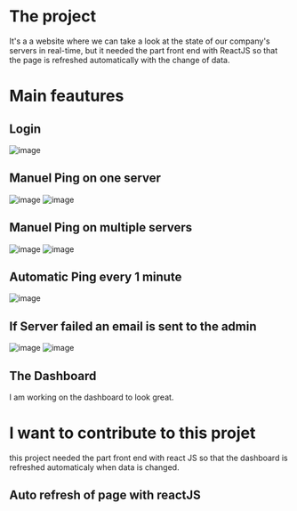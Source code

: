 # The project
It's a a website where we can take a look at the state of our company's servers in real-time, but it needed the part front end with ReactJS so that the page is refreshed automatically with the change of data.

# Main feautures
## Login
![image](https://lh6.googleusercontent.com/RoIJLnFlDLs63MQ0IXE4A-KWDJCCoUKF9stt-MShpLaYTuCSHvPeBXBV5aVY5IpTetXYjIWjwRqKoz60zAs8tG_KfDzgrpaJprljKFKl=s1600)

## Manuel Ping on one server
![image](https://lh4.googleusercontent.com/9h_C6Jk0z7YCmHd6t4TYBxCM-n0ucoBqIrYQ2iEbF5OZd18efTlXdzm5mBWuTZ_rMAHYPgkZaQ6BCEXK2vQe4F8eAY80qsXeVYZoSa_G=s1600)
![image](https://lh5.googleusercontent.com/i7ZN-E-8yqtNt-ocqmN2GX6cQzM9JWI6xe-qLh0uPxjfNKK-5skBsqQB54zocCIBzkATNDsra7UDmyZs9pTRCeokPdZGqjqciaCbQsdZ=s1600)

## Manuel Ping on multiple servers
![image](https://lh6.googleusercontent.com/FiZ7q3p3a2X6hjxVVJwCZabMtna33L7FJXsQ410M55MoMchZC1xxrwenMbUVD3F_L40NLC-O3-e00fV76_5i-TahCjwSiMP7za8RkDUD=s1600)
![image](https://lh3.googleusercontent.com/ozqP6MNfjUtrTdoGqAn4Y5bp_mcmBqcvqiRdLrOcT4f0x37R-9S6ziazx25mB8HaQP7VYxMDuMv7pNnLaAaFXMRUdejE4MMSXu_PFz4I=s1600)

## Automatic Ping every 1 minute 
![image](https://lh4.googleusercontent.com/CdP0szrk1sr3Gn4WZKjcjyWfXjmuhKBV47py34OJQA05TZ9XnMkxv40p90HUNOs_cWNOX1kjE7sA512HdbijYCYJIJLRWT6UEAqUpCHS=s1600)

## If Server failed an email is sent to the admin
![image](https://lh3.googleusercontent.com/Xv1Ssqk87ZqF9D6GXDMq1VkIJyaGXGLBqSBXaMn4MxKNwvmv9-t0UizBwZXmN7iattco61jl-arySsfqogkJNvctyPBh85Q9X10fdn71=s1600)
![image](https://lh5.googleusercontent.com/QDid4v085aJO9FzgLdAXgLMbkGI2jcFx7f0jA42JnuUKlZLLGn8E9X_WFTj2EGm5mMwfwwxDKjyLpEiB7wicAta1Z5qBpXh3ZecPxVfv=s745)
## The Dashboard 
I am working on the dashboard to look great.
# I want to contribute to this projet
this project needed the part front end with react JS so that the dashboard is refreshed automaticaly when data is changed.

## Auto refresh of page with reactJS
